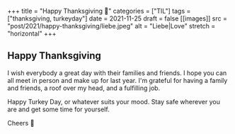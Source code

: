 +++
title = "Happy Thanksgiving 🦃"
categories = ["TIL"]
tags = ["thanksgiving, turkeyday"]
date = 2021-11-25
draft = false
[[images]]
  src = "post/2021/happy-thanksgiving/liebe.jpeg"
  alt = "Liebe|Love"
  stretch = "horizontal"
+++

## Happy Thanksgiving

I wish everybody a great day with their families and friends. I hope you can all meet in person and make up for last year.
I'm grateful for having a family and friends, a roof over my head, and a fulfilling job.

Happy Turkey Day, or whatever suits your mood.
Stay safe wherever you are and get some time for yourself.

Cheers 🥂
